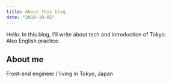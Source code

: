 ```yaml
---
title: About this blog
date: "2018-10-05"
---
```


Hello. In this blog, I'll write about tech and introduction of Tokyo.  
Also English practice.

## About me

Front-end engineer / living in Tokyo, Japan